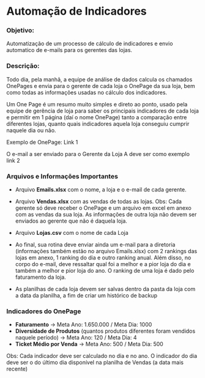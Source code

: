 # Automação de Indicadores

### Objetivo:
Automatização de um processo de cálculo de indicadores e envio automatico de e-mails para os gerentes das lojas.

### Descrição:
Todo dia, pela manhã, a equipe de análise de dados calcula os chamados OnePages e envia para o gerente de cada loja o OnePage da sua loja, bem como todas as informações usadas no cálculo dos indicadores.

Um One Page é um resumo muito simples e direto ao ponto, usado pela equipe de gerência de loja para saber os principais indicadores de cada loja e permitir em 1 página (daí o nome OnePage) tanto a comparação entre diferentes lojas, quanto quais indicadores aquela loja conseguiu cumprir naquele dia ou não.

Exemplo de OnePage:
Link 1

O e-mail a ser enviado para o Gerente da Loja A deve ser como exemplo
link 2

### Arquivos e Informações Importantes

- Arquivo **Emails.xlsx** com o nome, a loja e o e-mail de cada gerente.

- Arquivo **Vendas.xlsx** com as vendas de todas as lojas. Obs: Cada gerente só deve receber o OnePage e um arquivo em excel em anexo com as vendas da sua loja. As informações de outra loja não devem ser enviados ao gerente que não é daquela loja.

- Arquivo **Lojas.csv** com o nome de cada Loja

- Ao final, sua rotina deve enviar ainda um e-mail para a diretoria (informações também estão no arquivo Emails.xlsx) com 2 rankings das lojas em anexo, 1 ranking do dia e outro ranking anual. Além disso, no corpo do e-mail, deve ressaltar qual foi a melhor e a pior loja do dia e também a melhor e pior loja do ano. O ranking de uma loja é dado pelo faturamento da loja.

- As planilhas de cada loja devem ser salvas dentro da pasta da loja com a data da planilha, a fim de criar um histórico de backup

### Indicadores do OnePage

- **Faturamento** -> Meta Ano: 1.650.000 / Meta Dia: 1000
- **Diversidade de Produtos** (quantos produtos diferentes foram vendidos naquele período) -> Meta Ano: 120 / Meta Dia: 4
- **Ticket Médio por Venda** -> Meta Ano: 500 / Meta Dia: 500

Obs: Cada indicador deve ser calculado no dia e no ano. O indicador do dia deve ser o do último dia disponível na planilha de Vendas (a data mais recente)

